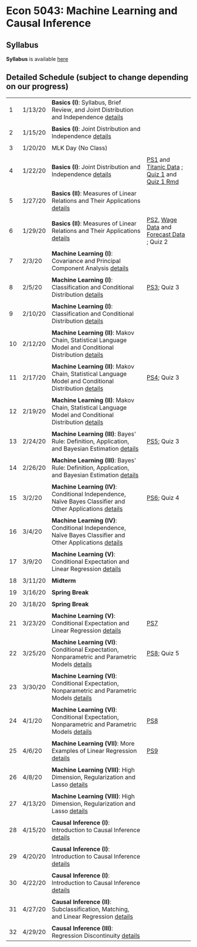 # Econ 5043: Machine Learning and Causal Inference

## Syllabus

**Syllabus** is available [here](syllabus/econ5043_syllabus_2020s.pdf)

## Detailed Schedule (subject to change depending on our progress)


|    |         |                                                                                                                                           |                                                                                                              | 
|----|---------|-------------------------------------------------------------------------------------------------------------------------------------------|--------------------------------------------------------------------------------------------------------------| 
| 1  | 1/13/20 | **Basics (I)**: Syllabus, Brief Review, and Joint Distribution and Independence [details](summary/mv01_joint_dist.md)                     |                                                                                                              | 
|    |         |                                                                                                                                           |                                                                                                              | 
| 2  | 1/15/20 | **Basics (I)**: Joint Distribution and Independence [details](summary/mv01_joint_dist.md)                                                 |                                                                                                              | 
|    |         |                                                                                                                                           |                                                                                                              | 
| 3  | 1/20/20 | MLK Day (No Class)                                                                                                                        |                                                                                                              | 
|    |         |                                                                                                                                           |                                                                                                              | 
| 4  | 1/22/20 | **Basics (I)**: Joint Distribution and Independence [details](summary/mv01_joint_dist.md)                                                 | [PS1](ps/ps1.pdf) and [Titanic Data](ps/titanic.csv) ; [Quiz 1](ps/quiz1.pdf) and [Quiz 1 Rmd](ps/quiz1.Rmd) | 
|    |         |                                                                                                                                           |                                                                                                              | 
| 5  | 1/27/20 | **Basics (II)**: Measures of Linear Relations and Their Applications  [details](summary/mv02_association.md)                              |                                                                                                              | 
|    |         |                                                                                                                                           |                                                                                                              | 
| 6  | 1/29/20 | **Basics (II)**: Measures of Linear Relations and Their Applications  [details](summary/mv02_association.md)                              | [PS2](ps/ps2.pdf),  [Wage Data](ps/wage2.csv) and [Forecast Data](ps/forecast.csv) ; Quiz 2                  | 
|    |         |                                                                                                                                           |                                                                                                              | 
| 7  | 2/3/20  | **Machine Learning (I)**: Covariance and Principal Component Analysis [details](summary/mv02_association.md)                              |                                                                                                              | 
|    |         |                                                                                                                                           |                                                                                                              | 
| 8  | 2/5/20  | **Machine Learning (I)**: Classification and Conditional Distribution   [details](summary/mv03_cond_dist.md)                              | [PS3](ps/ps3.pdf); Quiz 3                                                                                    | 
|    |         |                                                                                                                                           |                                                                                                              | 
| 9  | 2/10/20 | **Machine Learning (I)**: Classification and Conditional Distribution   [details](summary/mv03_cond_dist.md)                              |                                                                                                              | 
|    |         |                                                                                                                                           |                                                                                                              | 
| 10 | 2/12/20 | **Machine Learning (II)**: Makov Chain, Statistical Language Model and Conditional Distribution   [details](summary/mv03_cond_dist02.md)  |                                                                                                              | 
|    |         |                                                                                                                                           |                                                                                                              | 
| 11 | 2/17/20 | **Machine Learning (II)**: Makov Chain, Statistical Language Model and Conditional Distribution   [details](summary/mv03_cond_dist02.md)  | [PS4](ps/ps4.pdf); Quiz 3                                                                                    | 
|    |         |                                                                                                                                           |                                                                                                              | 
| 12 | 2/19/20 | **Machine Learning (II)**: Makov Chain, Statistical Language Model and Conditional Distribution   [details](summary/mv03_cond_dist02.md)  |                                                                                                              | 
|    |         |                                                                                                                                           |                                                                                                              | 
| 13 | 2/24/20 | **Machine Learning (III)**: Bayes' Rule: Definition, Application, and Bayesian Estimation [details](summary/mv03_cond_dist03.md)          | [PS5](ps/ps5.pdf); Quiz 3                                                                                    | 
|    |         |                                                                                                                                           |                                                                                                              | 
| 14 | 2/26/20 | **Machine Learning (III)**: Bayes' Rule: Definition, Application, and Bayesian Estimation [details](summary/mv03_cond_dist03.md)          |                                                                                                              | 
|    |         |                                                                                                                                           |                                                                                                              | 
| 15 | 3/2/20  | **Machine Learning (IV)**: Conditional Independence, Naïve Bayes Classifier and Other Applications [details](summary/mv03_cond_dist04.md) | [PS6](ps/ps6.pdf); Quiz 4                                                                                    | 
|    |         |                                                                                                                                           |                                                                                                              | 
| 16 | 3/4/20  | **Machine Learning (IV)**: Conditional Independence, Naïve Bayes Classifier and Other Applications [details](summary/mv03_cond_dist04.md) |                                                                                                              | 
|    |         |                                                                                                                                           |                                                                                                              | 
| 17 | 3/9/20  | **Machine Learning (V)**: Conditional Expectation and Linear Regression [details](summary/mv04_cond_expectation01.md)                     |                                                                                                              | 
|    |         |                                                                                                                                           |                                                                                                              | 
| 18 | 3/11/20 | **Midterm**                                                                                                                               |                                                                                                              | 
|    |         |                                                                                                                                           |                                                                                                              | 
| 19 | 3/16/20 | **Spring Break**                                                                                                                          |                                                                                                              | 
|    |         |                                                                                                                                           |                                                                                                              | 
| 20 | 3/18/20 | **Spring Break**                                                                                                                          |                                                                                                              | 
|    |         |                                                                                                                                           |                                                                                                              | 
| 21 | 3/23/20 | **Machine Learning (V)**: Conditional Expectation and Linear Regression [details](summary/mv04_cond_expectation01.md)                     | [PS7](ps/ps7.pdf)                                                                                            | 
|    |         |                                                                                                                                           |                                                                                                              | 
| 22 | 3/25/20 | **Machine Learning (VI)**: Conditional Expectation, Nonparametric and Parametric Models [details](summary/mv04_cond_expectation02.md)     | [PS8](ps/ps8.pdf); Quiz 5                                                                                    | 
|    |         |                                                                                                                                           |                                                                                                              | 
| 23 | 3/30/20 | **Machine Learning (VI)**: Conditional Expectation, Nonparametric and Parametric Models [details](summary/mv04_cond_expectation02.md)     |                                                                                                              | 
|    |         |                                                                                                                                           |                                                                                                              | 
| 24 | 4/1/20  | **Machine Learning (VI)**: Conditional Expectation, Nonparametric and Parametric Models [details](summary/mv04_cond_expectation02.md)     | [PS8](ps/ps8.pdf)                                                                                            | 
|    |         |                                                                                                                                           |                                                                                                              | 
| 25 | 4/6/20  | **Machine Learning (VII)**: More Examples of Linear Regression [details](summary/mv05_linear_regression_examples.md)                      | [PS9](ps/ps9.pdf)                                                                                            | 
|    |         |                                                                                                                                           |                                                                                                              | 
| 26 | 4/8/20  | **Machine Learning (VIII)**: High Dimension, Regularization and Lasso    [details](summary/mv06_regularization_lasso.md)                  |                                                                                                              | 
|    |         |                                                                                                                                           |                                                                                                              | 
| 27 | 4/13/20 | **Machine Learning (VIII)**: High Dimension, Regularization and Lasso    [details](summary/mv06_regularization_lasso.md)                  |                                                                                                              | 
|    |         |                                                                                                                                           |                                                                                                              | 
| 28 | 4/15/20 | **Causal Inference (I)**: Introduction to Causal Inference  [details](summary/causalinf01_issues_randomization.md)                        |                                                                                                              | 
|    |         |                                                                                                                                           |                                                                                                              | 
| 29 | 4/20/20 | **Causal Inference (I)**: Introduction to Causal Inference  [details](summary/causalinf01_issues_randomization.md)                        |                                                                                                              | 
|    |         |                                                                                                                                           |                                                                                                              | 
| 30 | 4/22/20 | **Causal Inference (I)**: Introduction to Causal Inference  [details](summary/causalinf01_issues_randomization.md)                        |                                                                                                              | 
|    |         |                                                                                                                                           |                                                                                                              | 
| 31 | 4/27/20 | **Causal Inference (II)**: Subclassification, Matching, and Linear Regression  [details](summary/causalinf02_select_on_obs.md)            |                                                                                                              | 
|    |         |                                                                                                                                           |                                                                                                              | 
| 32 | 4/29/20 | **Causal Inference (III)**: Regression Discontinuity   [details](summary/causalinf03_RD.md)                                               |                                                                                                              | 

